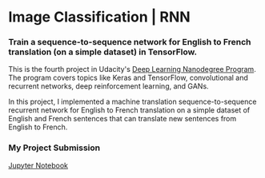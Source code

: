 # Image Classification | RNN

### Train a sequence-to-sequence network for English to French translation (on a simple dataset) in TensorFlow.

This is the fourth project in Udacity's [Deep Learning Nanodegree Program](https://www.udacity.com/course/deep-learning-nanodegree--nd101). The program covers topics like Keras and TensorFlow, convolutional and recurrent networks, deep reinforcement learning, and GANs. 

In this project, I implemented a machine translation sequence-to-sequence recurrent network for English to French translation on a simple dataset of English and French sentences that can translate new sentences from English to French.

### My Project Submission
[Jupyter Notebook](/dlnd_language_translation.ipynb)
